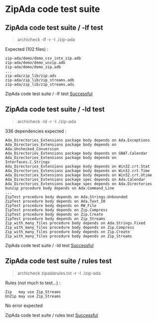 
# ZipAda code test suite



##  ZipAda code test suite / -lf test

  > archicheck -lf -r -I ./zip-ada

  Expected (102 files) :

```
zip-ada/demo/demo_csv_into_zip.adb
zip-ada/demo/demo_unzip.adb
zip-ada/demo/demo_zip.adb
...
zip-ada/zip_lib/zip.ads
zip-ada/zip_lib/zip_streams.adb
zip-ada/zip_lib/zip_streams.ads
```


ZipAda code test suite / -lf test [Successful](tests_status.md#successful)

##  ZipAda code test suite / -ld test

  > archicheck -ld -r -I ./zip-ada

  336 dependencies expected :

```
Ada_Directories_Extensions package body depends on Ada.Exceptions 
Ada_Directories_Extensions package body depends on Ada.Unchecked_Conversion 
Ada_Directories_Extensions package body depends on GNAT.Calendar 
Ada_Directories_Extensions package body depends on Interfaces.C.Strings 
Ada_Directories_Extensions package body depends on Win32.crt.Stat 
Ada_Directories_Extensions package body depends on Win32.crt.Time 
Ada_Directories_Extensions package body depends on Win32.crt.Utime 
Ada_Directories_Extensions package spec depends on Ada.Calendar 
Ada_Directories_Extensions package spec depends on Ada.Directories 
bunzip procedure body depends on Ada.Command_Line 
...
ZipTest procedure body depends on Ada.Strings.Unbounded 
ZipTest procedure body depends on Ada.Text_IO 
ZipTest procedure body depends on RW_File 
ZipTest procedure body depends on Zip.Compress 
ZipTest procedure body depends on Zip.Create 
ZipTest procedure body depends on Zip_Streams 
Zip_with_many_files procedure body depends on Ada.Strings.Fixed 
Zip_with_many_files procedure body depends on Zip.Compress 
Zip_with_many_files procedure body depends on Zip.Create 
Zip_with_many_files procedure body depends on Zip_Streams 
```


ZipAda code test suite / -ld test [Successful](tests_status.md#successful)

##  ZipAda code test suite / rules test

  > archicheck zipadarules.txt -r -I ./zip-ada

  Rules (not much to test...) :

```
Zip   may use Zip_Streams
UnZip may use Zip_Streams
```

  No error expected


ZipAda code test suite / rules test [Successful](tests_status.md#successful)
